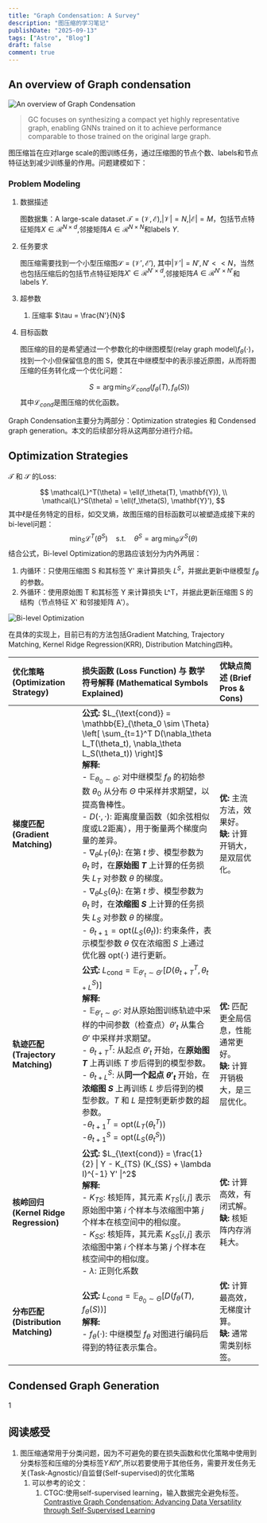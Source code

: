 ```yaml
---
title: "Graph Condensation: A Survey"
description: "图压缩的学习笔记"
publishDate: "2025-09-13"
tags: ["Astro", "Blog"]
draft: false
comment: true
---
```


## An overview of Graph condensation

![An overview of Graph Condensation](/images/graph_condensation/Overview.png)

> GC focuses on synthesizing a compact yet highly representative graph, enabling GNNs trained on it to achieve performance comparable to those trained on the original large graph.

图压缩旨在应对large scale的图训练任务，通过压缩图的节点个数、labels和节点特征达到减少训练量的作用。问题建模如下：

### Problem Modeling

1. 数据描述
   
   图数据集：A large-scale dataset $\mathcal{T}=(\mathcal{V}, \mathcal{E})$,$|\mathcal{V}|=N$,$|\mathcal{E}|=M$，包括节点特征矩阵$X\in \mathcal{R}^{N \times d}$,邻接矩阵$A\in \mathcal{R}^{N \times N}$和labels $Y$.
2. 任务要求
   
   图压缩需要找到一个小型压缩图$\mathcal{S}=(\mathcal{V'}, \mathcal{E'})$, 其中$|\mathcal{V'}|=N', N'<<N$，当然也包括压缩后的包括节点特征矩阵$X'\in \mathcal{R}^{N' \times d}$,邻接矩阵$A\in \mathcal{R}^{N' \times N'}$和labels $Y$.
3. 超参数
   1. 压缩率 $\tau = \frac{N'}{N}$

4. 目标函数
    
    图压缩的目的是希望通过一个参数化的中继图模型(relay graph model)$f_{\theta}(\cdot)$，找到一个小但保留信息的图 S，使其在中继模型中的表示接近原图，从而将图压缩的任务转化成一个优化问题：

    $$
    S = \arg\min_S \mathcal{L}_{cond}(f_\theta(T), f_\theta(S))
    $$
    其中$\mathcal{L}_{cond}$是图压缩的优化函数。

Graph Condensation主要分为两部分：Optimization strategies 和 Condensed graph generation。本文的后续部分将从这两部分进行介绍。

## Optimization Strategies

$\mathcal{T}$ 和 $\mathcal{S}$ 的Loss:

$$
\mathcal{L}^T(\theta) = \ell(f_\theta(T), \mathbf{Y}), \\
\mathcal{L}^S(\theta) = \ell(f_\theta(S), \mathbf{Y}'),
$$
其中$\ell$是任务特定的目标，如交叉熵，故图压缩的目标函数可以被塑造成接下来的bi-level问题：
$$
\min_S \mathcal{L}^T(\theta^S) \quad \text{s.t.} \quad \theta^S = \arg\min_\theta \mathcal{L}^S(\theta)
$$
结合公式，Bi-level Optimization的思路应该划分为内外两层：

1. 内循环：只使用压缩图 S 和其标签 Y' 来计算损失 $L^S$，并据此更新中继模型 $f_θ$ 的参数。
2. 外循环：使用原始图 T 和其标签 Y 来计算损失 L^T，并据此更新压缩图 S 的结构（节点特征 X' 和邻接矩阵 A'）。

![Bi-level Optimization](/images/graph_condensation/Algorithm1.png)

在具体的实现上，目前已有的方法包括Gradient Matching, Trajectory Matching, Kernel Ridge Regression(KRR), Distribution Matching四种。

| 优化策略 (Optimization Strategy) | 损失函数 (Loss Function) 与 数学符号解释 (Mathematical Symbols Explained) | 优缺点简述 (Brief Pros & Cons)                                       |
| :------------------------------ | :---------------------------------------------------------------------------------------------------------------------------------------------------------------------------------------------------------------------------------------------------------------------------------------------------------------------------------------------------------------------------------------------------------------------------------------------------------------------------------------------------------------------------------------------------------------------------------------------------------------------------------------------------------------------------------------------------------------------------------------------------------------------------------------------------------- | :------------------------------------------------------------------- |
| **梯度匹配 (Gradient Matching)** | **公式:** $L_{\text{cond}} = \mathbb{E}_{\theta_0 \sim \Theta} \left[ \sum_{t=1}^T D(\nabla_\theta L_T(\theta_t), \nabla_\theta L_S(\theta_t)) \right]$<br>**解释:**<br>- $\mathbb{E}_{\theta_0 \sim \Theta}$: 对中继模型 $f_\theta$ 的初始参数 $\theta_0$ 从分布 $\Theta$ 中采样并求期望，以提高鲁棒性。<br>- $D(\cdot, \cdot)$: 距离度量函数（如余弦相似度或L2距离），用于衡量两个梯度向量的差异。<br>- $\nabla_\theta L_T(\theta_t)$: 在第 $t$ 步、模型参数为 $\theta_t$ 时，在**原始图 $T$** 上计算的任务损失 $L_T$ 对参数 $\theta$ 的梯度。<br>- $\nabla_\theta L_S(\theta_t)$: 在第 $t$ 步、模型参数为 $\theta_t$ 时，在**浓缩图 $S$** 上计算的任务损失 $L_S$ 对参数 $\theta$ 的梯度。<br>- $\theta_{t+1} = \text{opt}(L_S(\theta_t))$: 约束条件，表示模型参数 $\theta$ 仅在浓缩图 $S$ 上通过优化器 $\text{opt}(\cdot)$ 进行更新。 | **优:** 主流方法，效果好。<br>**缺:** 计算开销大，是双层优化。             |
| **轨迹匹配 (Trajectory Matching)** | **公式:** $L_{\text{cond}} = \mathbb{E}_{\theta'_t \sim \Theta'} \left[ D(\theta_{t+T}^T, \theta_{t+L}^S) \right]$<br>**解释:**<br>- $\mathbb{E}_{\theta'_t \sim \Theta'}$: 对从原始图训练轨迹中采样的中间参数（检查点）$\theta'_t$ 从集合 $\Theta'$ 中采样并求期望。<br>- $\theta_{t+T}^T$: 从起点 $\theta'_t$ 开始，在**原始图 $T$** 上再训练 $T$ 步后得到的模型参数。<br>- $\theta_{t+L}^S$: 从**同一个起点 $\theta'_t$** 开始，在**浓缩图 $S$** 上再训练 $L$ 步后得到的模型参数。$T$ 和 $L$ 是控制更新步数的超参数。<br>-$\theta_{t+1}^T = \text{opt}(L_T(\theta_t^T))$ <br>-$\theta_{t+1}^S = \text{opt}(L_S(\theta_t^S))$ | **优:** 匹配更全局信息，性能通常更好。<br>**缺:** 计算开销极大，是三层优化。 |
| **核岭回归 (Kernel Ridge Regression)** | **公式:** $L_{\text{cond}} = \frac{1}{2} \| Y - K_{TS} (K_{SS} + \lambda I)^{-1} Y' \|^2$<br>**解释:**<br>- $K_{TS}$: 核矩阵，其元素 $K_{TS}[i,j]$ 表示原始图中第 $i$ 个样本与浓缩图中第 $j$ 个样本在核空间中的相似度。<br>- $K_{SS}$: 核矩阵，其元素 $K_{SS}[i,j]$ 表示浓缩图中第 $i$ 个样本与第 $j$ 个样本在核空间中的相似度。<br>- $\lambda$: 正则化系数| **优:** 计算高效，有闭式解。<br>**缺:** 核矩阵内存消耗大。     |
| **分布匹配 (Distribution Matching)** | **公式:** $L_{\text{cond}} = \mathbb{E}_{\theta_0 \sim \Theta} \left[ D(f_\theta(T), f_\theta(S)) \right]$<br>**解释:**<br>- $f_\theta(\cdot)$: 中继模型 $f_\theta$ 对图进行编码后得到的特征表示集合。 | **优:** 计算最高效，无梯度计算。<br>**缺:** 通常需类别标签。 |

## Condensed Graph Generation

1

## 阅读感受

1. 图压缩通常用于分类问题，因为不可避免的要在损失函数和优化策略中使用到分类标签和压缩的分类标签$Y 和 Y'$,所以若要使用于其他任务，需要开发任务无关(Task-Agnostic)/自监督(Self-supervised)的优化策略
   1. 可以参考的论文：
      1. CTGC:使用self-supervised learning，输入数据完全避免标签。[Contrastive Graph Condensation: Advancing Data Versatility through Self-Supervised Learning](https://dl.acm.org/doi/abs/10.1145/3711896.3736892)